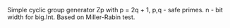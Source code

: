 Simple cyclic group generator Zp with p = 2q + 1, p,q - safe primes.
n - bit width for big.Int.
Based on Miller-Rabin test.
